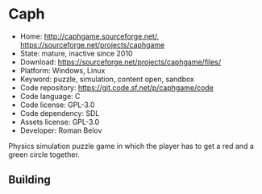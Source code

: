 # Caph

- Home: http://caphgame.sourceforge.net/, https://sourceforge.net/projects/caphgame
- State: mature, inactive since 2010
- Download: https://sourceforge.net/projects/caphgame/files/
- Platform: Windows, Linux
- Keyword: puzzle, simulation, content open, sandbox
- Code repository: https://git.code.sf.net/p/caphgame/code
- Code language: C
- Code license: GPL-3.0
- Code dependency: SDL
- Assets license: GPL-3.0
- Developer: Roman Belov

Physics simulation puzzle game in which the player has to get a red and a green circle together.

## Building
